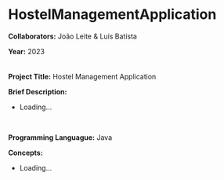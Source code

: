 # HostelManagementApplication

**Collaborators:** João Leite & Luís Batista

**Year:** 2023
<br/>
ㅤ

**Project Title:** Hostel Management Application

**Brief Description:** 
- Loading...
<br/>


**Programming Languague:** Java

**Concepts:**
- Loading...
